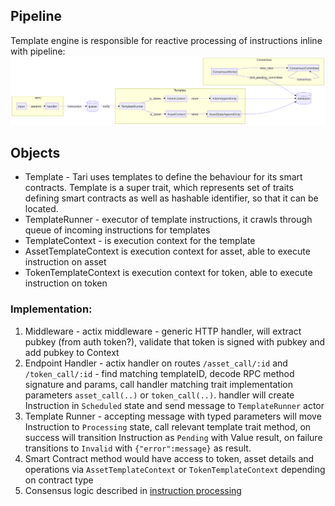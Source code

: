 ## Pipeline

Template engine is responsible for reactive processing of instructions inline with pipeline:
![Instructions pipeline MVP](../instructions/pipeline.mmd.svg)

## Objects

- Template - Tari uses templates to define the behaviour for its smart contracts. Template is a super trait, which represents set of traits defining smart contracts as well as hashable identifier, so that it can be located.
- TemplateRunner - executor of template instructions, it crawls through queue of incoming instructions for templates
- TemplateContext - is execution context for the template
- AssetTemplateContext is execution context for asset, able to execute instruction on asset
- TokenTemplateContext is execution context for token, able to execute instruction on token

### Implementation:

1. Middleware - actix middleware - generic HTTP handler, will extract pubkey (from auth token?), validate that token is signed with pubkey and add pubkey to Context
2. Endpoint Handler - actix handler on routes `/asset_call/:id` and `/token_call/:id` - find matching templateID, decode RPC method signature and params, call handler matching trait implementation parameters `asset_call(..)` or `token_call(..)`. handler will create Instruction in `Scheduled` state and send message to `TemplateRunner` actor
3. Template Runner - accepting message with typed parameters will move Instruction to `Processing` state, call relevant template trait method, on success will transition Instruction as `Pending` with Value result, on failure transitions to `Invalid` with `{"error":message}` as result.
4. Smart Contract method would have access to token, asset details and operations via `AssetTemplateContext` or `TokenTemplateContext` depending on contract type
5. Consensus logic described in [instruction processing](../INSTRUCTION_PROCESSING.md)
